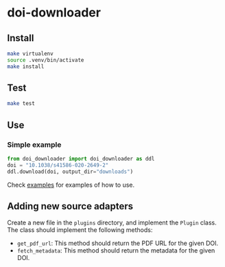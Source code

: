 # doi-downloader

## Install

```bash
make virtualenv
source .venv/bin/activate
make install
```

## Test

```bash
make test

```

## Use

### Simple example

```python
from doi_downloader import doi_downloader as ddl
doi = "10.1038/s41586-020-2649-2"
ddl.download(doi, output_dir="downloads")
```

Check [examples](./examples) for examples of how to use.

## Adding new source adapters

Create a new file in the `plugins` directory, and implement the `Plugin` class. The class should implement the following methods:

- `get_pdf_url`: This method should return the PDF URL for the given DOI.
- `fetch_metadata`: This method should return the metadata for the given DOI.
